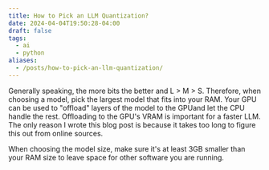 ```yaml
---
title: How to Pick an LLM Quantization?
date: 2024-04-04T19:50:28-04:00
draft: false
tags:
  - ai
  - python
aliases:
  - /posts/how-to-pick-an-llm-quantization/
---
```


Generally speaking, the more bits the better and L > M > S. Therefore, when choosing a model, pick the largest model that fits into your RAM. Your GPU can be used to "offload" layers of the model to the GPUand let the CPU handle the rest. Offloading to the GPU's VRAM is important for a faster LLM. The only reason I wrote this blog post is because it takes too long to figure this out from online sources.

When choosing the model size, make sure it's at least 3GB smaller than your RAM size to leave space for other software you are running.
